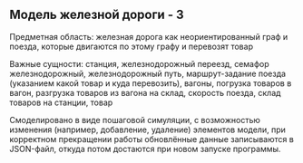 ## Модель железной дороги - 3

Предметная область: железная дорога как неориентированный граф и поезда, которые двигаются по этому графу и перевозят товар

Важные сущности: станция, железнодорожный переезд, семафор железнодорожный, железнодорожный путь, маршрут-задание поезда (указанием какой товар и куда перевозить), вагоны, погрузка товаров в вагон, разгрузка товаров из вагона на склад, скорость поезда, склад товаров на станции, товар

Смоделировано в виде пошаговой симуляции, с возможностью изменения (например, добавление, удаление) элементов модели, при корректном прекращении работы обновлённые данные записываются в JSON-файл, откуда потом достаются при новом запуске программы.
